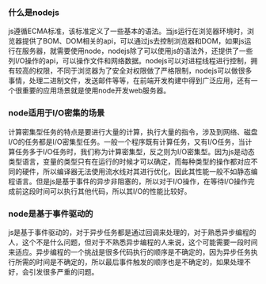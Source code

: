 ### 什么是nodejs
js遵循ECMA标准，该标准定义了一些基本的语法。当js运行在浏览器环境时，浏览器提供了BOM、DOM相关的api，可以通过js去控制浏览器和DOM，如果js运行在服务器，就需要使用node，nodejs除了可以使用js的语法外，还提供了一些列I/O操作的api，可以操作文件和网络数据。nodejs可以对进程线程进行控制，拥有较高的权限，不同于浏览器为了安全对权限做了严格限制，nodejs可以做很多事情，处理二进制文件，发送邮件等等，在前端开发构建中得到广泛应用，还有一个很重要的应用场景就是使用node开发web服务器。

### node适用于I/O密集的场景
计算密集型任务的特点是要进行大量的计算，执行大量的指令，涉及到网络、磁盘I/O的任务都是I/O密集型任务。一般一个程序既有计算任务，又有I/O任务，当计算任务多于I/O任务时，我们称为计算密集型，反之则为I/O密集型。因为js是动态类型语言，变量的类型只有在运行的时候才可以确定，而每种类型的操作都对应不同的硬件，所以编译器无法使用流水线对其进行优化，因此其性能一般不如静态编程语言。但是js是基于事件的异步非阻塞的，所以对于I/O操作，在等待I/O操作完成前这段时间可以执行其他代码，所以其I/O的性能比较好。

### node是基于事件驱动的
js是基于事件驱动的，对于异步任务都是通过回调来处理的，对于熟悉异步编程的人，这个不是什么问题，但对于不熟悉异步编程的人来说，这个可能需要一段时间来适应。异步编程的一个挑战是很多代码执行的顺序是不确定的，因为异步任务执行所需的时间是不确定的，所以最后事件触发的顺序也是不确定的，如果处理不好，会引发很多严重的问题。


